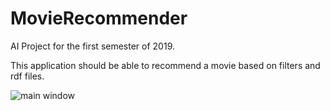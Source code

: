 # MovieRecommender
AI Project for the first semester of 2019.

This application should be able to recommend a movie based on filters and rdf files.

![main window](https://images2.imgbox.com/45/07/WNDG0ciS_o.png)
